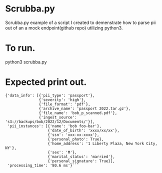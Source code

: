 # Scrubba.py
Scrubba.py example of a script I created to demenstrate how to parse pii out of an a mock endpoint(github repo) utilizing python3.

# To run.
python3 scrubba.py

# Expected print out.

```dict_keys(['data_info', 'pii_instances', 'processing_time'])
{'data_info': [{'pii_type': 'passport'},
               {'severity': 'high'},
               {'file_format': 'pdf'},
               {'archive_name': 'passport 2022.tar.gz'},
               {'file_name': 'bob_p_scanned.pdf'},
               {'ingest_source': 's3://backups/bob/2022/12/Documents/'}],
 'pii_instances': [{'name': 'bob foo-bar'},
                   {'date_of_birth': 'xxxx/xx/xx'},
                   {'ssn': 'xxx-xx-xxxx'},
                   {'personal_photo': True},
                   {'home_address': '1 Liberty Plaza, New York City, NY'},
                   {'sex': 'M'},
                   {'marital_status': 'married'},
                   {'personal_signature': True}],
 'processing_time': '80.6 ms'}```


